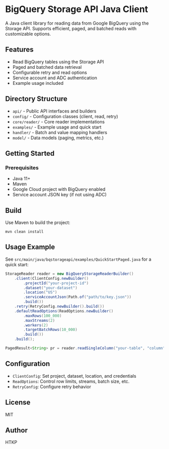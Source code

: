 # BigQuery Storage API Java Client

A Java client library for reading data from Google BigQuery using the Storage API. Supports efficient, paged, and batched reads with customizable options.

## Features

- Read BigQuery tables using the Storage API
- Paged and batched data retrieval
- Configurable retry and read options
- Service account and ADC authentication
- Example usage included

## Directory Structure

- `api/` - Public API interfaces and builders
- `config/` - Configuration classes (client, read, retry)
- `core/reader/` - Core reader implementations
- `examples/` - Example usage and quick start
- `handler/` - Batch and value mapping handlers
- `model/` - Data models (paging, metrics, etc.)

## Getting Started

### Prerequisites

- Java 11+
- Maven
- Google Cloud project with BigQuery enabled
- Service account JSON key (if not using ADC)

## Build

Use Maven to build the project:

```
mvn clean install
```

## Usage Example

See `src/main/java/bqstorageapi/examples/QuickStartPaged.java` for a quick start:

```java
StorageReader reader = new BigQueryStorageReaderBuilder()
    .client(ClientConfig.newBuilder()
        .projectId("your-project-id")
        .dataset("your-dataset")
        .location("US")
        .serviceAccountJson(Path.of("path/to/key.json"))
        .build())
    .retry(RetryConfig.newBuilder().build())
    .defaultReadOptions(ReadOptions.newBuilder()
        .maxRows(100_000)
        .maxStreams(2)
        .workers(2)
        .targetBatchRows(10_000)
        .build())
    .build();

PagedResult<String> pr = reader.readSingleColumn("your-table", "column", null, Object::toString);
```

## Configuration

- `ClientConfig`: Set project, dataset, location, and credentials
- `ReadOptions`: Control row limits, streams, batch size, etc.
- `RetryConfig`: Configure retry behavior

## License

MIT

## Author

HTKP
